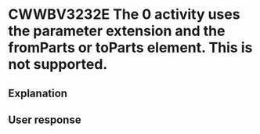 # CWWBV3232E The 0 activity uses the parameter extension and the fromParts or toParts element. This is not supported.

## Explanation

## User response